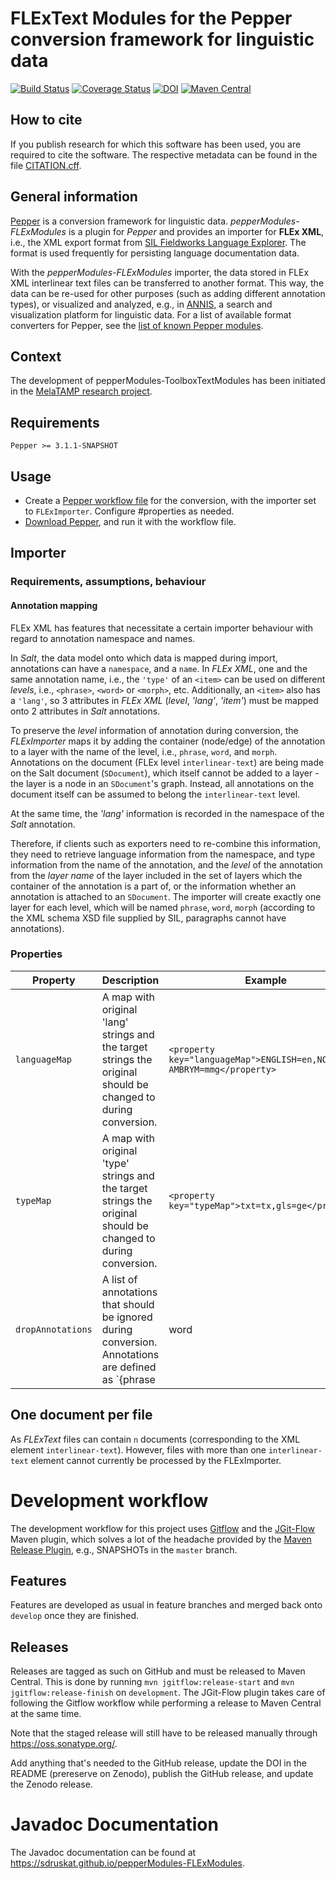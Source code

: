 # FLExText Modules for the Pepper conversion framework for linguistic data

[![Build Status](https://travis-ci.org/sdruskat/pepperModules-FLExModules.svg?branch=develop)](https://travis-ci.org/sdruskat/pepperModules-FLExModules) [![Coverage Status](https://coveralls.io/repos/github/sdruskat/pepperModules-FLExModules/badge.svg?branch=develop)](https://coveralls.io/github/sdruskat/pepperModules-FLExModules?branch=develop) [![DOI](https://zenodo.org/badge/DOI/10.5281/zenodo.1492292.svg)](https://doi.org/10.5281/zenodo.1492292) [![Maven Central](https://maven-badges.herokuapp.com/maven-central/org.corpus-tools/pepperModules-FLExModules/badge.svg)](https://maven-badges.herokuapp.com/maven-central/org.corpus-tools/pepperModules-FLExModules)

## How to cite

If you publish research for which this software has been used, you are required
to cite the software. The respective metadata can be found in the file
[CITATION.cff](CITATION.cff).

## General information


[Pepper](http://corpus-tools.org/pepper) is a conversion framework for linguistic data. 
*pepperModules-FLExModules* is a plugin for *Pepper* and provides an
importer for **FLEx XML**, i.e., the XML
export format from 
[SIL Fieldworks Language Explorer](https://software.sil.org/fieldworks/). 
The format
is used frequently for persisting language documentation data.

With the *pepperModules-FLExModules* importer, the data stored in FLEx XML 
interlinear text files can be transferred to another format. This way, the data 
can be re-used for other
purposes (such as adding different annotation types), or visualized and analyzed,
e.g., in [ANNIS](http://corpus-tools.org/annis), a search and visualization 
platform for linguistic data. For a list of available format converters for Pepper,
see the [list of known Pepper modules](http://corpus-tools.org/pepper/knownModules.html).

## Context

The development of pepperModules-ToolboxTextModules has been initiated in the 
[MelaTAMP research project](https://hu.berlin/melatamp).

## Requirements

`Pepper >= 3.1.1-SNAPSHOT`

## Usage

- Create a [Pepper workflow 
file](http://corpus-tools.org/pepper/userGuide.html#workflow_file) for the 
conversion, with the importer set to `FLExImporter`. Configure #properties as
needed.
- [Download Pepper](http://corpus-tools.org/pepper/), and run it with the 
workflow file.

## Importer

### Requirements, assumptions, behaviour

#### Annotation mapping

FLEx XML has features that necessitate a certain importer behaviour with regard
to annotation namespace and names.

In *Salt*, the data model onto which data is mapped during import, annotations
can have a `namespace`, and a `name`. In *FLEx XML*, one and the same annotation
name, i.e., the `'type'` of an `<item>` can be used on different *levels*, i.e.,
`<phrase>`, `<word>` or `<morph>`, etc. Additionally, an `<item>` also has a
`'lang'`, so 3 attributes in *FLEx XML* (*level*, *'lang'*, *'item'*) must be 
mapped onto 2 attributes in *Salt* annotations.

To preserve the *level* information of annotation during conversion, the
*FLExImporter* maps it by adding the container (node/edge) of the annotation
to a layer with the name of the level, i.e., `phrase`, `word`, and `morph`.
Annotations on the document (FLEx level `interlinear-text`) are being made
on the Salt document (`SDocument`), which itself cannot be added to a layer -
the layer is a node in an `SDocument`'s graph. Instead, all annotations on the
document itself can be assumed to belong the `interlinear-text` level.

At the same time, the *'lang'* information is recorded in the namespace of the
*Salt* annotation.

Therefore, if clients such as exporters need to re-combine this information, 
they need to retrieve language information from the namespace, and type 
information from the name of the annotation, and the *level* of the annotation
from the *layer name* of the layer included in the set of layers which the 
container of the annotation is a part of, or the information whether an 
annotation is attached to an `SDocument`. The importer will create exactly one
layer for each level, which will be named `phrase`, `word`, `morph` (according 
to the XML schema XSD file supplied by SIL, paragraphs cannot have annotations).


### Properties

|      Property     |                                                  Description                                                   |                               Example                                |
|-------------------|----------------------------------------------------------------------------------------------------------------|----------------------------------------------------------------------|
| `languageMap`     | A map with original 'lang' strings and the target strings the original should be changed to during conversion. | `<property key="languageMap">ENGLISH=en,NORTH-AMBRYM=mmg</property>` |
| `typeMap`         | A map with original 'type' strings and the target strings the original should be changed to during conversion. | `<property key="typeMap">txt=tx,gls=ge</property>`                   |
| `dropAnnotations` | A list of annotations that should be ignored during conversion. Annotations are defined as `{phrase|word|morph}::{language}:name`, of which the layer (the first) and the language (the second) element are optional. `languages` is a reserved name and will drop all language meta annotations from the child elements of `<languages/>`.                                              | `<property key="dropAnnotations">languages,morph::en:hn,fr:gls,morph::dro,xxx</property>`                   |


## One document per file

As *FLExText* files can contain `n` documents (corresponding to the XML element `interlinear-text`).
However, files with more than one `interlinear-text` element cannot currently
be processed by the FLExImporter.

# Development workflow

The development workflow for this project uses 
[Gitflow](https://nvie.com/posts/a-successful-git-branching-model/) and the 
[JGit-Flow](https://bitbucket.org/atlassian/jgit-flow/) Maven plugin, which 
solves a lot of the headache provided by the
[Maven Release Plugin](http://maven.apache.org/maven-release/maven-release-plugin/), 
e.g., SNAPSHOTs in the `master` branch.

## Features

Features are developed as usual in feature branches and merged back onto
`develop` once they are finished.

## Releases

Releases are tagged as such on GitHub and must be released to Maven Central.
This is done by running `mvn jgitflow:release-start` and 
`mvn jgitflow:release-finish` on `development`. The JGit-Flow plugin takes
care of following the Gitflow workflow while performing a release to
Maven Central at the same time.

Note that the staged release will still have to be released manually through
<https://oss.sonatype.org/>.

Add anything that's needed to the GitHub release, update the DOI in the
README (prereserve on Zenodo), publish the GitHub release, and update the
Zenodo release.

# Javadoc Documentation

The Javadoc documentation can be found at <https://sdruskat.github.io/pepperModules-FLExModules>.